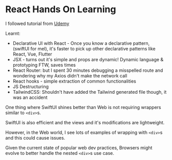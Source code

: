 # React Hands On Learning

I followed tutorial from [Udemy](https://www.udemy.com/course/build-your-first-react-js-application/learn/lecture/19089204?start=0#overview)

Learnt:

- Declarative UI with React - Once you know a declarative pattern, (swiftUI for mel), it's faster to pick up other declarative patterns like React, Vue, Flutter
- JSX - turns out it's simple and props are dynamic! Dynamic language & prototyping FTW, saves times
- React Router: but I spent 30 minutes debugging a misspelled route and wondering why my Axios didn't make the network call
- React hooks - simple extraction of common functionalities
- JS Destructuring
- TailwindCSS: Shouldn't have added the Tailwind generated file though, it was an accident

One thing where SwiftUI shines better than Web is not requiring wrappers similar to `<div>`s.

SwiftUI is also efficient and the views and it's modifications are lightweight.

However, in the Web world, I see lots of examples of wrapping with `<div>`s and this could cause issues.

Given the current state of popular web dev practices, Browsers might evolve to better handle the nested `<div>`s use case.

